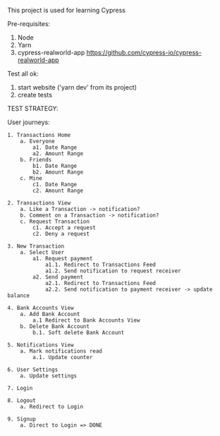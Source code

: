 This project is used for learning Cypress

Pre-requisites:

1. Node
2. Yarn
3. cypress-realworld-app
https://github.com/cypress-io/cypress-realworld-app

Test all ok:
1. start website ('yarn dev' from its project)
2. create tests


TEST STRATEGY: 

User journeys:

    1. Transactions Home
        a. Everyone
            a1. Date Range
            a2. Amount Range
        b. Friends
            b1. Date Range
            b2. Amount Range
        c. Mine
            c1. Date Range
            c2. Amount Range

    2. Transactions View
        a. Like a Transaction -> notification?
        b. Comment on a Transaction -> notification?
        c. Request Transaction
            c1. Accept a request
            c2. Deny a request

    3. New Transaction
        a. Select User
            a1. Request payment
                a1.1. Redirect to Transactions Feed
                a1.2. Send notification to request receiver                
            a2. Send payment
                a2.1. Redirect to Transactions Feed
                a2.2. Send notification to payment receiver -> update balance

    4. Bank Accounts View
        a. Add Bank Account
            a.1 Redirect to Bank Accounts View
        b. Delete Bank Account
            b.1. Soft delete Bank Account

    5. Notifications View
        a. Mark notifications read
            a.1. Update counter

    6. User Settings
        a. Update settings

    7. Login

    8. Logout
        a. Redirect to Login

    9. Signup
        a. Direct to Login => DONE